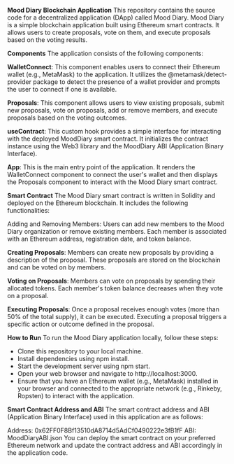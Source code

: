 **Mood Diary Blockchain Application**
This repository contains the source code for a decentralized application (DApp) called Mood Diary. Mood Diary is a simple blockchain application built using Ethereum smart contracts. It allows users to create proposals, vote on them, and execute proposals based on the voting results.

**Components**
The application consists of the following components:

**WalletConnect**: This component enables users to connect their Ethereum wallet (e.g., MetaMask) to the application. It utilizes the @metamask/detect-provider package to detect the presence of a wallet provider and prompts the user to connect if one is available.

**Proposals**: This component allows users to view existing proposals, submit new proposals, vote on proposals, add or remove members, and execute proposals based on the voting outcomes.

**useContract**: This custom hook provides a simple interface for interacting with the deployed MoodDiary smart contract. It initializes the contract instance using the Web3 library and the MoodDiary ABI (Application Binary Interface).

**App**: This is the main entry point of the application. It renders the WalletConnect component to connect the user's wallet and then displays the Proposals component to interact with the Mood Diary smart contract.

**Smart Contract**
The Mood Diary smart contract is written in Solidity and deployed on the Ethereum blockchain. It includes the following functionalities:

Adding and Removing Members: Users can add new members to the Mood Diary organization or remove existing members. Each member is associated with an Ethereum address, registration date, and token balance.

**Creating Proposals**: Members can create new proposals by providing a description of the proposal. These proposals are stored on the blockchain and can be voted on by members.

**Voting on Proposals**: Members can vote on proposals by spending their allocated tokens. Each member's token balance decreases when they vote on a proposal.

**Executing Proposals**: Once a proposal receives enough votes (more than 50% of the total supply), it can be executed. Executing a proposal triggers a specific action or outcome defined in the proposal.

**How to Run**
To run the Mood Diary application locally, follow these steps:

- Clone this repository to your local machine.
- Install dependencies using npm install.
- Start the development server using npm start.
- Open your web browser and navigate to http://localhost:3000.
- Ensure that you have an Ethereum wallet (e.g., MetaMask) installed in your browser and connected to the appropriate network (e.g., Rinkeby, Ropsten) to interact with the application.

**Smart Contract Address and ABI**
The smart contract address and ABI (Application Binary Interface) used in this application are as follows:

Address: 0x62FF0F8Bf13510dA8714d5AdCf0490222e3fB1fF
ABI: MoodDiaryABI.json
You can deploy the smart contract on your preferred Ethereum network and update the contract address and ABI accordingly in the application code.

